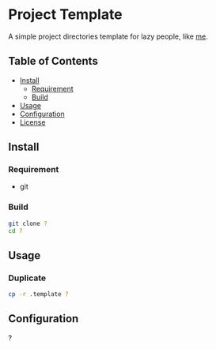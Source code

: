 Project Template
================
A simple project directories template for lazy people, like [me].

Table of Contents
-----------------
* [Install](#install)
    - [Requirement](#requirement)
    - [Build](#build)
* [Usage](#usage)
* [Configuration](#configuration)
* [License](LICENSE)

Install
-------
### Requirement
* git

### Build
```bash
git clone ?
cd ?
```

Usage
-----

### Duplicate
```bash
cp -r .template ?
```

Configuration
-------------
?

[me]: https://github.com/lin71008
